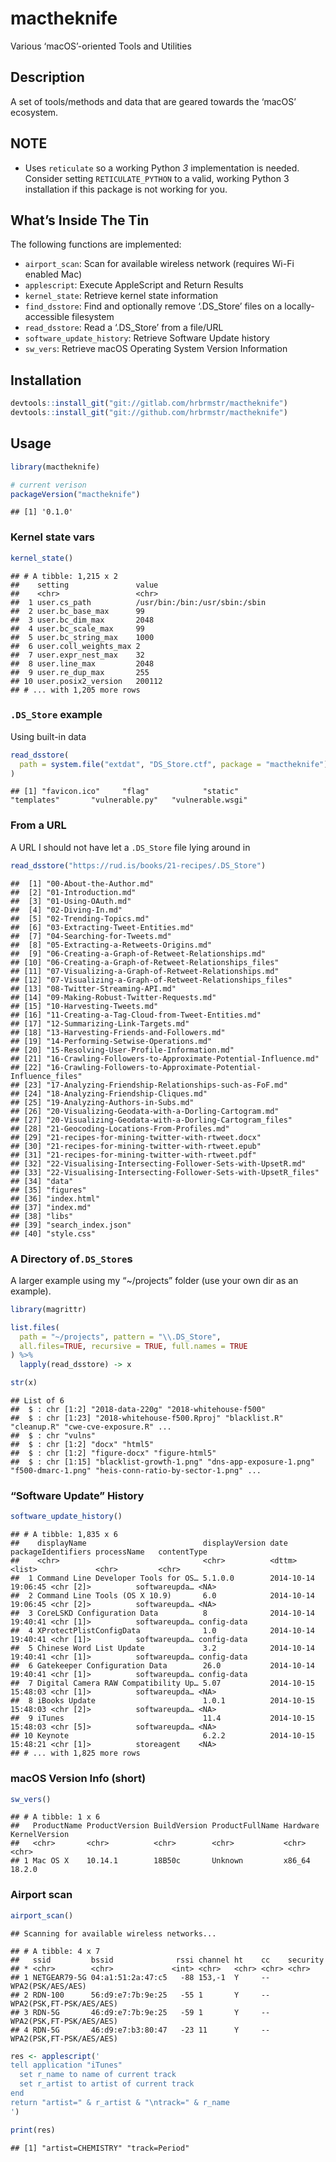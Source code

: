 
# mactheknife

Various ‘macOS’-oriented Tools and Utilities

## Description

A set of tools/methods and data that are geared towards the ‘macOS’
ecosystem.

## NOTE

  - Uses `reticulate` so a working Python *3* implementation is needed.
    Consider setting `RETICULATE_PYTHON` to a valid, working Python 3
    installation if this package is not working for you.

## What’s Inside The Tin

The following functions are implemented:

  - `airport_scan`: Scan for available wireless network (requires Wi-Fi
    enabled Mac)
  - `applescript`: Execute AppleScript and Return Results
  - `kernel_state`: Retrieve kernel state information
  - `find_dsstore`: Find and optionally remove ‘.DS\_Store’ files on a
    locally-accessible filesystem
  - `read_dsstore`: Read a ‘.DS\_Store’ from a file/URL
  - `software_update_history`: Retrieve Software Update history
  - `sw_vers`: Retrieve macOS Operating System Version Information

## Installation

``` r
devtools::install_git("git://gitlab.com/hrbrmstr/mactheknife")
devtools::install_git("git://github.com/hrbrmstr/mactheknife")
```

## Usage

``` r
library(mactheknife)

# current verison
packageVersion("mactheknife")
```

    ## [1] '0.1.0'

### Kernel state vars

``` r
kernel_state()
```

    ## # A tibble: 1,215 x 2
    ##    setting               value                        
    ##    <chr>                 <chr>                        
    ##  1 user.cs_path          /usr/bin:/bin:/usr/sbin:/sbin
    ##  2 user.bc_base_max      99                           
    ##  3 user.bc_dim_max       2048                         
    ##  4 user.bc_scale_max     99                           
    ##  5 user.bc_string_max    1000                         
    ##  6 user.coll_weights_max 2                            
    ##  7 user.expr_nest_max    32                           
    ##  8 user.line_max         2048                         
    ##  9 user.re_dup_max       255                          
    ## 10 user.posix2_version   200112                       
    ## # ... with 1,205 more rows

### `.DS_Store` example

Using built-in data

``` r
read_dsstore(
  path = system.file("extdat", "DS_Store.ctf", package = "mactheknife")
)
```

    ## [1] "favicon.ico"     "flag"            "static"          "templates"       "vulnerable.py"   "vulnerable.wsgi"

### From a URL

A URL I should not have let a `.DS_Store` file lying around
    in

``` r
read_dsstore("https://rud.is/books/21-recipes/.DS_Store")
```

    ##  [1] "00-About-the-Author.md"                                        
    ##  [2] "01-Introduction.md"                                            
    ##  [3] "01-Using-OAuth.md"                                             
    ##  [4] "02-Diving-In.md"                                               
    ##  [5] "02-Trending-Topics.md"                                         
    ##  [6] "03-Extracting-Tweet-Entities.md"                               
    ##  [7] "04-Searching-for-Tweets.md"                                    
    ##  [8] "05-Extracting-a-Retweets-Origins.md"                           
    ##  [9] "06-Creating-a-Graph-of-Retweet-Relationships.md"               
    ## [10] "06-Creating-a-Graph-of-Retweet-Relationships_files"            
    ## [11] "07-Visualizing-a-Graph-of-Retweet-Relationships.md"            
    ## [12] "07-Visualizing-a-Graph-of-Retweet-Relationships_files"         
    ## [13] "08-Twitter-Streaming-API.md"                                   
    ## [14] "09-Making-Robust-Twitter-Requests.md"                          
    ## [15] "10-Harvesting-Tweets.md"                                       
    ## [16] "11-Creating-a-Tag-Cloud-from-Tweet-Entities.md"                
    ## [17] "12-Summarizing-Link-Targets.md"                                
    ## [18] "13-Harvesting-Friends-and-Followers.md"                        
    ## [19] "14-Performing-Setwise-Operations.md"                           
    ## [20] "15-Resolving-User-Profile-Information.md"                      
    ## [21] "16-Crawling-Followers-to-Approximate-Potential-Influence.md"   
    ## [22] "16-Crawling-Followers-to-Approximate-Potential-Influence_files"
    ## [23] "17-Analyzing-Friendship-Relationships-such-as-FoF.md"          
    ## [24] "18-Analyzing-Friendship-Cliques.md"                            
    ## [25] "19-Analyzing-Authors-in-Subs.md"                               
    ## [26] "20-Visualizing-Geodata-with-a-Dorling-Cartogram.md"            
    ## [27] "20-Visualizing-Geodata-with-a-Dorling-Cartogram_files"         
    ## [28] "21-Geocoding-Locations-From-Profiles.md"                       
    ## [29] "21-recipes-for-mining-twitter-with-rtweet.docx"                
    ## [30] "21-recipes-for-mining-twitter-with-rtweet.epub"                
    ## [31] "21-recipes-for-mining-twitter-with-rtweet.pdf"                 
    ## [32] "22-Visualising-Intersecting-Follower-Sets-with-UpsetR.md"      
    ## [33] "22-Visualising-Intersecting-Follower-Sets-with-UpsetR_files"   
    ## [34] "data"                                                          
    ## [35] "figures"                                                       
    ## [36] "index.html"                                                    
    ## [37] "index.md"                                                      
    ## [38] "libs"                                                          
    ## [39] "search_index.json"                                             
    ## [40] "style.css"

### A Directory of`.DS_Store`s

A larger example using my “\~/projects” folder (use your own dir as an
example).

``` r
library(magrittr)

list.files(
  path = "~/projects", pattern = "\\.DS_Store", 
  all.files=TRUE, recursive = TRUE, full.names = TRUE
) %>% 
  lapply(read_dsstore) -> x

str(x)
```

    ## List of 6
    ##  $ : chr [1:2] "2018-data-220g" "2018-whitehouse-f500"
    ##  $ : chr [1:23] "2018-whitehouse-f500.Rproj" "blacklist.R" "cleanup.R" "cwe-cve-exposure.R" ...
    ##  $ : chr "vulns"
    ##  $ : chr [1:2] "docx" "html5"
    ##  $ : chr [1:2] "figure-docx" "figure-html5"
    ##  $ : chr [1:15] "blacklist-growth-1.png" "dns-app-exposure-1.png" "f500-dmarc-1.png" "heis-conn-ratio-by-sector-1.png" ...

### “Software Update” History

``` r
software_update_history()
```

    ## # A tibble: 1,835 x 6
    ##    displayName                          displayVersion date                packageIdentifiers processName   contentType
    ##    <chr>                                <chr>          <dttm>              <list>             <chr>         <chr>      
    ##  1 Command Line Developer Tools for OS… 5.1.0.0        2014-10-14 19:06:45 <chr [2]>          softwareupda… <NA>       
    ##  2 Command Line Tools (OS X 10.9)       6.0            2014-10-14 19:06:45 <chr [2]>          softwareupda… <NA>       
    ##  3 CoreLSKD Configuration Data          8              2014-10-14 19:40:41 <chr [1]>          softwareupda… config-data
    ##  4 XProtectPlistConfigData              1.0            2014-10-14 19:40:41 <chr [1]>          softwareupda… config-data
    ##  5 Chinese Word List Update             3.2            2014-10-14 19:40:41 <chr [1]>          softwareupda… config-data
    ##  6 Gatekeeper Configuration Data        26.0           2014-10-14 19:40:41 <chr [1]>          softwareupda… config-data
    ##  7 Digital Camera RAW Compatibility Up… 5.07           2014-10-15 15:48:03 <chr [1]>          softwareupda… <NA>       
    ##  8 iBooks Update                        1.0.1          2014-10-15 15:48:03 <chr [2]>          softwareupda… <NA>       
    ##  9 iTunes                               11.4           2014-10-15 15:48:03 <chr [5]>          softwareupda… <NA>       
    ## 10 Keynote                              6.2.2          2014-10-15 15:48:21 <chr [1]>          storeagent    <NA>       
    ## # ... with 1,825 more rows

### macOS Version Info (short)

``` r
sw_vers()
```

    ## # A tibble: 1 x 6
    ##   ProductName ProductVersion BuildVersion ProductFullName Hardware KernelVersion
    ##   <chr>       <chr>          <chr>        <chr>           <chr>    <chr>        
    ## 1 Mac OS X    10.14.1        18B50c       Unknown         x86_64   18.2.0

### Airport scan

``` r
airport_scan()
```

    ## Scanning for available wireless networks...

    ## # A tibble: 4 x 7
    ##   ssid         bssid              rssi channel ht    cc    security                
    ## * <chr>        <chr>             <int> <chr>   <chr> <chr> <chr>                   
    ## 1 NETGEAR79-5G 04:a1:51:2a:47:c5   -88 153,-1  Y     --    WPA2(PSK/AES/AES)       
    ## 2 RDN-100      56:d9:e7:7b:9e:25   -55 1       Y     --    WPA2(PSK,FT-PSK/AES/AES)
    ## 3 RDN-5G       46:d9:e7:7b:9e:25   -59 1       Y     --    WPA2(PSK,FT-PSK/AES/AES)
    ## 4 RDN-5G       46:d9:e7:b3:80:47   -23 11      Y     --    WPA2(PSK,FT-PSK/AES/AES)

``` r
res <- applescript('
tell application "iTunes" 
  set r_name to name of current track
  set r_artist to artist of current track
end
return "artist=" & r_artist & "\ntrack=" & r_name
')

print(res)
```

    ## [1] "artist=CHEMISTRY" "track=Period"
